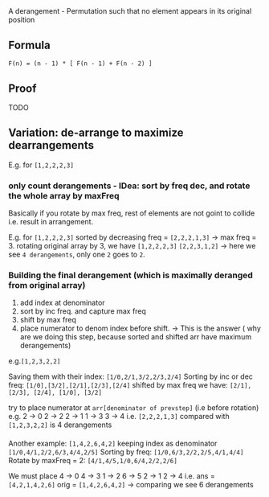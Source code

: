 

##

A derangement - Permutation such that no element appears in its original position

## Formula

`F(n) = (n - 1) * [ F(n - 1) + F(n - 2) ]`

## Proof

TODO



## Variation: de-arrange to maximize dearrangements

E.g.
for `[1,2,2,2,3]`

###  only count derangements - IDea: sort by freq dec, and rotate the whole array by maxFreq

Basically if you rotate by max freq, rest of elements are not goint to collide i.e. result in arrangement.

E.g.
for `[1,2,2,2,3]`
sorted by decreasing freq = `[2,2,2,1,3]` -> max freq = 3.
rotating original array by 3, we have
`[1,2,2,2,3]`
`[2,2,3,1,2]` -> here we see `4 derangements`, only one `2` goes to `2`.

### Building the final derangement (which is maximally deranged from original array)

1. add index at denominator
2. sort by inc freq. and capture max freq
3. shift by max freq
4. place numerator to denom index before shift. -> This is the answer ( why are we doing this step, because sorted and shifted arr have maximum derangements)

e.g.`[1,2,3,2,2]`

Saving them with their index:
`[1/0,2/1,3/2,2/3,2/4]`
Sorting by inc or dec freq:
`[1/0],[3/2],[2/1],[2/3],[2/4]`
shifted by max freq we have:
`[2/1], [2/3], [2/4], [1/0], [3/2]`

try to place numerator at `arr[denominator of prevstep]` (i.e before rotation)
e.g. 2 -> 0
2 -> 2
2 -> 1
1 -> 3
3 -> 4
i.e.          `[2,2,2,1,3]`
compared with `[1,2,3,2,2]` is 4 derangements

####
Another example: 
`[1,4,2,6,4,2]`
keeping index as denominator
`[1/0,4/1,2/2,6/3,4/4,2/5]`
Sorting by freq:
`[1/0,6/3,2/2,2/5,4/1,4/4]`
Rotate by maxFreq = 2:
`[4/1,4/5,1/0,6/4,2/2,2/6]`

We must place
4 -> 0
4 -> 3
1 -> 2
6 -> 5
2 -> 1
2 -> 4
i.e.
ans  = `[4,2,1,4,2,6]`
orig = `[1,4,2,6,4,2]` -> comparing we see 6 derangements



